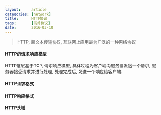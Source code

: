 ```yaml
---
layout:     article
categories: [network]
title:      HTTP协议
tags:       [网络协议]
date:       2016-03-10
---
```


> HTTP, 超文本传输协议, 互联网上应用最为广泛的一种网络协议

#### HTTP的请求响应模型

HTTP底层基于TCP, 请求响应模型, 具体过程为客户端向服务器发送一个请求, 服务器接受请求并进行处理, 处理完成后, 发送一个响应给客户端.

#### HTTP请求格式

#### HTTP响应格式

#### HTTP头域
